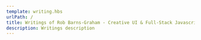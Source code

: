```yaml
---
template: writing.hbs
urlPath: /
title: Writings of Rob Barns-Graham - Creative UI & Full-Stack Javascript Develope
description: Writings description
---
```

